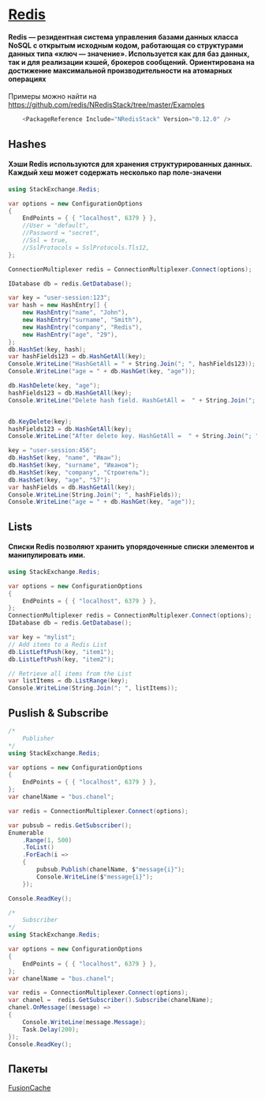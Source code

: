 # [Redis](https://redis.io/)
#### Redis — резидентная система управления базами данных класса NoSQL с открытым исходным кодом, работающая со структурами данных типа «ключ — значение». Используется как для баз данных, так и для реализации кэшей, брокеров сообщений. Ориентирована на достижение максимальной производительности на атомарных операциях

Примеры можно найти на https://github.com/redis/NRedisStack/tree/master/Examples


```C#
    <PackageReference Include="NRedisStack" Version="0.12.0" />
```


## Hashes
#### Хэши Redis используются для хранения структурированных данных. Каждый хеш может содержать несколько пар поле-значени
```C#
using StackExchange.Redis;

var options = new ConfigurationOptions
{
    EndPoints = { { "localhost", 6379 } },
    //User = "default",
    //Password = "secret",
    //Ssl = true,
    //SslProtocols = SslProtocols.Tls12,
};

ConnectionMultiplexer redis = ConnectionMultiplexer.Connect(options);

IDatabase db = redis.GetDatabase();

var key = "user-session:123";
var hash = new HashEntry[] {
    new HashEntry("name", "John"),
    new HashEntry("surname", "Smith"),
    new HashEntry("company", "Redis"),
    new HashEntry("age", "29"),
};
db.HashSet(key, hash);
var hashFields123 = db.HashGetAll(key);
Console.WriteLine("HashGetAll = " + String.Join("; ", hashFields123));
Console.WriteLine("age = " + db.HashGet(key, "age"));

db.HashDelete(key, "age");
hashFields123 = db.HashGetAll(key);
Console.WriteLine("Delete hash field. HashGetAll =  " + String.Join("; ", hashFields123));


db.KeyDelete(key);
hashFields123 = db.HashGetAll(key);
Console.WriteLine("After delete key. HashGetAll =  " + String.Join("; ", hashFields123));

key = "user-session:456";
db.HashSet(key, "name", "Иван");
db.HashSet(key, "surname", "Иванов");
db.HashSet(key, "company", "Строитель");
db.HashSet(key, "age", "57");
var hashFields = db.HashGetAll(key);
Console.WriteLine(String.Join("; ", hashFields));
Console.WriteLine("age = " + db.HashGet(key, "age"));

```

## Lists
#### Списки Redis позволяют хранить упорядоченные списки элементов и манипулировать ими.

```C#
using StackExchange.Redis;

var options = new ConfigurationOptions
{
    EndPoints = { { "localhost", 6379 } },
};
ConnectionMultiplexer redis = ConnectionMultiplexer.Connect(options);
IDatabase db = redis.GetDatabase();

var key = "mylist";
// Add items to a Redis List
db.ListLeftPush(key, "item1");
db.ListLeftPush(key, "item2");

// Retrieve all items from the List
var listItems = db.ListRange(key);
Console.WriteLine(String.Join("; ", listItems));

```

## Puslish & Subscribe
```C#
/*
    Publisher
*/
using StackExchange.Redis;

var options = new ConfigurationOptions
{
    EndPoints = { { "localhost", 6379 } },
};
var chanelName = "bus.chanel";

var redis = ConnectionMultiplexer.Connect(options);

var pubsub = redis.GetSubscriber();
Enumerable
    .Range(1, 500)
    .ToList()
    .ForEach(i =>
    {
        pubsub.Publish(chanelName, $"message{i}");
        Console.WriteLine($"message{i}");
    });

Console.ReadKey();

/*
    Subscriber
*/
using StackExchange.Redis;

var options = new ConfigurationOptions
{
    EndPoints = { { "localhost", 6379 } },
};
var chanelName = "bus.chanel";

var redis = ConnectionMultiplexer.Connect(options);
var chanel =  redis.GetSubscriber().Subscribe(chanelName);
chanel.OnMessage((message) =>
{
    Console.WriteLine(message.Message);
    Task.Delay(200);
});
Console.ReadKey();

```
## Пакеты
[FusionCache](https://github.com/ZiggyCreatures/FusionCache)